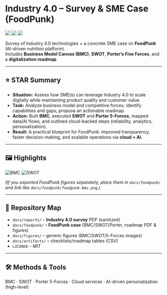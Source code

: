 # Industry 4.0 – Survey & SME Case (FoodPunk)

<p align="left">
  <img src="https://img.shields.io/badge/Focus-Industry%204.0-blue?style=for-the-badge" />
  <img src="https://img.shields.io/badge/Methods-BMC%20%7C%20SWOT%20%7C%20Porter-lightgrey?style=for-the-badge" />
  <img src="https://img.shields.io/badge/License-MIT-brightgreen?style=for-the-badge" />
</p>

Survey of Industry 4.0 technologies + a concrete SME case on **FoodPunk** (AI-driven nutrition platform).  
Includes **Business Model Canvas (BMC)**, **SWOT**, **Porter’s Five Forces**, and a **digitalization roadmap**.

---

## ⭐ STAR Summary

- **Situation:** Assess how SME(s) can leverage Industry 4.0 to scale digitally while maintaining product quality and customer value.  
- **Task:** Analyze business model and competitive forces; identify capabilities and gaps; propose an actionable roadmap.  
- **Action:** Built **BMC**, executed **SWOT** and **Porter 5-Forces**, mapped data/AI flows, and outlined cloud-backed steps (reliability, analytics, personalization).  
- **Result:** A practical blueprint for FoodPunk: improved transparency, faster decision-making, and scalable operations via **cloud + AI**.

---

## 🖼️ Highlights
![BMC](docs/figures/bmc.png)
![SWOT](docs/figures/swot.png)

*(If you exported FoodPunk figures separately, place them in `docs/foodpunk/` and link like `docs/foodpunk/foodpunk-bmc.png`.)*

---

## 📂 Repository Map

- `docs/reports/` – **Industry 4.0 survey** PDF (sanitized)  
- `docs/foodpunk/` – **FoodPunk case** (BMC/SWOT/Porter, roadmap PDF & figures)  
- `docs/figures/` – generic figures (BMC/SWOT/5-Forces images)  
- `docs/artifacts/` – checklists/roadmap tables (CSV)  
- `LICENSE` – MIT

---

## 🛠️ Methods & Tools
BMC · SWOT · Porter 5-Forces · Cloud services · AI-driven personalization (high-level)  

